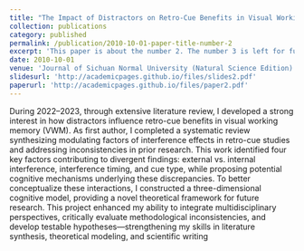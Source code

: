 ```yaml
---
title: "The Impact of Distractors on Retro-Cue Benefits in Visual Working Memory"
collection: publications
category: published
permalink: /publication/2010-10-01-paper-title-number-2
excerpt: 'This paper is about the number 2. The number 3 is left for future work.'
date: 2010-10-01
venue: 'Journal of Sichuan Normal University (Natural Science Edition)'
slidesurl: 'http://academicpages.github.io/files/slides2.pdf'
paperurl: 'http://academicpages.github.io/files/paper2.pdf'
---
```


During 2022–2023, through extensive literature review, I developed a strong interest in how distractors influence retro-cue benefits in visual working memory (VWM). As first author, I completed a systematic review synthesizing modulating factors of interference effects in retro-cue studies and addressing inconsistencies in prior research. This work identified four key factors contributing to divergent findings: external vs. internal interference, interference timing, and cue type, while proposing potential cognitive mechanisms underlying these discrepancies. To better conceptualize these interactions, I constructed a three-dimensional cognitive model, providing a novel theoretical framework for future research. This project enhanced my ability to integrate multidisciplinary perspectives, critically evaluate methodological inconsistencies, and develop testable hypotheses—strengthening my skills in literature synthesis, theoretical modeling, and scientific writing
